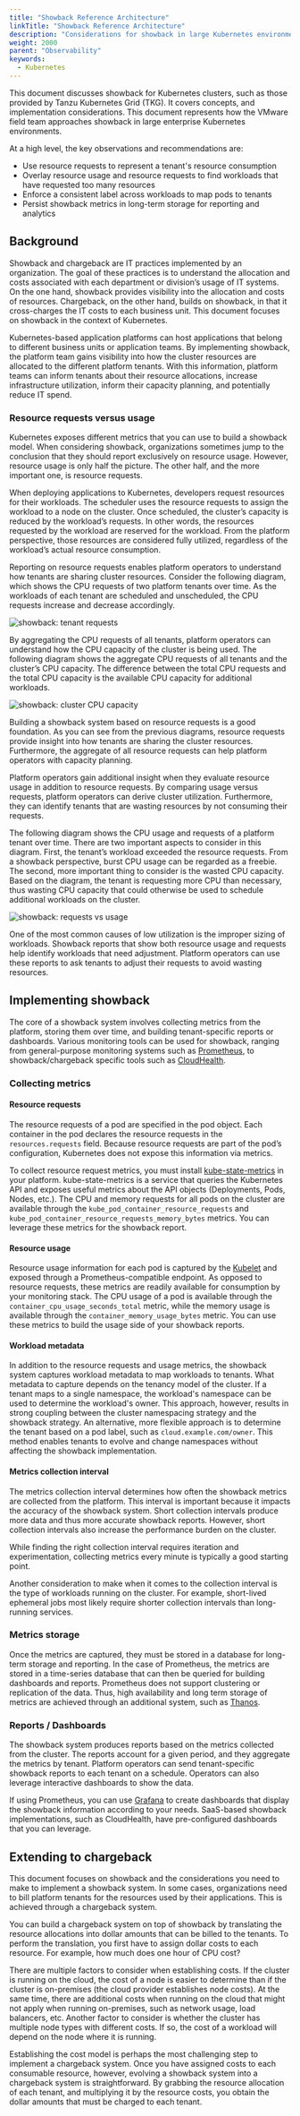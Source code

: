```yaml
---
title: "Showback Reference Architecture"
linkTitle: "Showback Reference Architecture"
description: "Considerations for showback in large Kubernetes environments"
weight: 2000
parent: "Observability"
keywords:
  - Kubernetes
---
```


This document discusses showback for Kubernetes clusters, such as those provided
by Tanzu Kubernetes Grid (TKG). It covers concepts, and implementation
considerations. This document represents how the VMware field team approaches
showback in large enterprise Kubernetes environments.

At a high level, the key observations and recommendations are:

- Use resource requests to represent a tenant's resource consumption
- Overlay resource usage and resource requests to find workloads that have
  requested too many resources
- Enforce a consistent label across workloads to map pods to tenants
- Persist showback metrics in long-term storage for reporting and analytics

## Background

Showback and chargeback are IT practices implemented by an organization. The
goal of these practices is to understand the allocation and costs associated
with each department or division’s usage of IT systems. On the one hand,
showback provides visibility into the allocation and costs of resources.
Chargeback, on the other hand, builds on showback, in that it cross-charges the
IT costs to each business unit. This document focuses on showback in the context
of Kubernetes.

Kubernetes-based application platforms can host applications that belong to
different business units or application teams. By implementing showback, the
platform team gains visibility into how the cluster resources are allocated to
the different platform tenants. With this information, platform teams can inform
tenants about their resource allocations, increase infrastructure utilization,
inform their capacity planning, and potentially reduce IT spend.

### Resource requests versus usage

Kubernetes exposes different metrics that you can use to build a showback model.
When considering showback, organizations sometimes jump to the conclusion that
they should report exclusively on resource usage. However, resource usage is
only half the picture. The other half, and the more important one, is resource
requests.

When deploying applications to Kubernetes, developers request resources for
their workloads. The scheduler uses the resource requests to assign the workload
to a node on the cluster. Once scheduled, the cluster’s capacity is reduced by
the workload’s requests. In other words, the resources requested by the workload
are reserved for the workload. From the platform perspective, those resources
are considered fully utilized, regardless of the workload’s actual resource
consumption.

Reporting on resource requests enables platform operators to understand how
tenants are sharing cluster resources. Consider the following diagram, which
shows the CPU requests of two platform tenants over time. As the workloads of
each tenant are scheduled and unscheduled, the CPU requests increase and
decrease accordingly.

![showback: tenant requests](/images/guides/kubernetes/observability/showback-tenant-requests.png)

By aggregating the CPU requests of all tenants, platform operators can
understand how the CPU capacity of the cluster is being used. The following
diagram shows the aggregate CPU requests of all tenants and the cluster’s CPU
capacity. The difference between the total CPU requests and the total CPU
capacity is the available CPU capacity for additional workloads.

![showback: cluster CPU capacity](/images/guides/kubernetes/observability/showback-cluster-cpu-capacity.png)

Building a showback system based on resource requests is a good foundation. As
you can see from the previous diagrams, resource requests provide insight into
how tenants are sharing the cluster resources. Furthermore, the aggregate of all
resource requests can help platform operators with capacity planning.

Platform operators gain additional insight when they evaluate resource usage in
addition to resource requests. By comparing usage versus requests, platform
operators can derive cluster utilization. Furthermore, they can identify tenants
that are wasting resources by not consuming their requests.

The following diagram shows the CPU usage and requests of a platform tenant over
time. There are two important aspects to consider in this diagram. First, the
tenant’s workload exceeded the resource requests. From a showback perspective,
burst CPU usage can be regarded as a freebie. The second, more important thing
to consider is the wasted CPU capacity. Based on the diagram, the tenant is
requesting more CPU than necessary, thus wasting CPU capacity that could
otherwise be used to schedule additional workloads on the cluster.

![showback: requests vs usage](/images/guides/kubernetes/observability/showback-requests-vs-usage.png)

One of the most common causes of low utilization is the improper sizing of
workloads. Showback reports that show both resource usage and requests help
identify workloads that need adjustment. Platform operators can use these
reports to ask tenants to adjust their requests to avoid
wasting resources.

## Implementing showback

The core of a showback system involves collecting metrics from the platform,
storing them over time, and building tenant-specific reports or dashboards.
Various monitoring tools can be used for showback, ranging from general-purpose
monitoring systems such as [Prometheus](https://prometheus.io/), to
showback/chargeback specific tools such as
[CloudHealth](https://www.cloudhealthtech.com/).

### Collecting metrics

#### Resource requests

The resource requests of a pod are specified in the pod object. Each container
in the pod declares the resource requests in the `resources.requests` field.
Because resource requests are part of the pod’s configuration, Kubernetes does
not expose this information via metrics.

To collect resource request metrics, you must install
[kube-state-metrics](https://github.com/kubernetes/kube-state-metrics) in your
platform. kube-state-metrics is a service that queries the Kubernetes API and
exposes useful metrics about the API objects (Deployments, Pods, Nodes, etc.).
The CPU and memory requests for all pods on the cluster are available through
the `kube_pod_container_resource_requests` and
`kube_pod_container_resource_requests_memory_bytes` metrics. You can leverage
these metrics for the showback report.

#### Resource usage

Resource usage information for each pod is captured by the
[Kubelet](https://kubernetes.io/docs/reference/command-line-tools-reference/kubelet/)
and exposed through a Prometheus-compatible endpoint. As opposed to resource
requests, these metrics are readily available for consumption by your monitoring
stack. The CPU usage of a pod is available through the
`container_cpu_usage_seconds_total` metric, while the memory usage is available
through the `container_memory_usage_bytes` metric. You can use these metrics to
build the usage side of your showback reports.

#### Workload metadata

In addition to the resource requests and usage metrics, the showback system
captures workload metadata to map workloads to tenants. What metadata to capture
depends on the tenancy model of the cluster. If a tenant maps to a single
namespace, the workload's namespace can be used to determine the workload's
owner. This approach, however, results in strong coupling between the cluster
namespacing strategy and the showback strategy. An alternative, more flexible
approach is to determine the tenant based on a pod label, such as
`cloud.example.com/owner`. This method enables tenants to evolve and change
namespaces without affecting the showback implementation.

#### Metrics collection interval

The metrics collection interval determines how often the showback metrics are
collected from the platform. This interval is important because it impacts the
accuracy of the showback system. Short collection intervals produce more data
and thus more accurate showback reports. However, short collection intervals
also increase the performance burden on the cluster.

While finding the right collection interval requires iteration and
experimentation, collecting metrics every minute is typically a good starting
point.

Another consideration to make when it comes to the collection interval is the
type of workloads running on the cluster. For example, short-lived ephemeral
jobs most likely require shorter collection intervals than long-running
services.

### Metrics storage

Once the metrics are captured, they must be stored in a database for long-term
storage and reporting. In the case of Prometheus, the metrics are stored in a
time-series database that can then be queried for building dashboards and
reports. Prometheus does not support clustering or replication of the data.
Thus, high availability and long term storage of metrics are achieved through an
additional system, such as [Thanos](https://thanos.io/).

### Reports / Dashboards

The showback system produces reports based on the metrics collected from the
cluster. The reports account for a given period, and they aggregate the metrics
by tenant. Platform operators can send tenant-specific showback reports to each
tenant on a schedule. Operators can also leverage interactive dashboards to show
the data.

If using Prometheus, you can use [Grafana](https://grafana.com/) to create
dashboards that display the showback information according to your needs.
SaaS-based showback implementations, such as CloudHealth, have pre-configured
dashboards that you can leverage.

## Extending to chargeback

This document focuses on showback and the considerations you need to make to
implement a showback system. In some cases, organizations need to bill platform
tenants for the resources used by their applications. This is achieved through a
chargeback system.

You can build a chargeback system on top of showback by translating the resource
allocations into dollar amounts that can be billed to the tenants. To perform
the translation, you first have to assign dollar costs to each resource. For
example, how much does one hour of CPU cost?

There are multiple factors to consider when establishing costs. If the cluster
is running on the cloud, the cost of a node is easier to determine than if the
cluster is on-premises (the cloud provider establishes node costs). At the same
time, there are additional costs when running on the cloud that might not apply
when running on-premises, such as network usage, load balancers, etc. Another
factor to consider is whether the cluster has multiple node types with different
costs. If so, the cost of a workload will depend on the node where it is
running.

Establishing the cost model is perhaps the most challenging step to implement a
chargeback system. Once you have assigned costs to each consumable resource,
however, evolving a showback system into a chargeback system is straightforward.
By grabbing the resource allocation of each tenant, and multiplying it by the
resource costs, you obtain the dollar amounts that must be charged to each
tenant.
